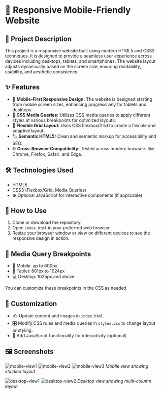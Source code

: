 # 🚀 Responsive Mobile-Friendly Website

## 📖 Project Description
This project is a responsive website built using modern HTML5 and CSS3 techniques. It is designed to provide a seamless user experience across devices including desktops, tablets, and smartphones. The website layout adjusts dynamically based on the screen size, ensuring readability, usability, and aesthetic consistency.

## ✨ Features
- 📱 **Mobile-First Responsive Design:** The website is designed starting from mobile screen sizes, enhancing progressively for tablets and desktops.
- 🎨 **CSS Media Queries:** Utilizes CSS media queries to apply different styles at various breakpoints for optimized layouts.
- 🧩 **Flexible Grid Layout:** Uses CSS Flexbox/Grid to create a flexible and adaptive layout.
- 🏷️ **Semantic HTML5:** Clean and semantic markup for accessibility and SEO.
- 🌐 **Cross-Browser Compatibility:** Tested across modern browsers like Chrome, Firefox, Safari, and Edge.

## 🛠️ Technologies Used
- HTML5
- CSS3 (Flexbox/Grid, Media Queries)
- ⚙️ Optional JavaScript for interactive components (if applicable)

## 🚦 How to Use
1. Clone or download the repository.
2. Open `index.html` in your preferred web browser.
3. Resize your browser window or view on different devices to see the responsive design in action.

## 📏 Media Query Breakpoints
- 📱 Mobile: up to 600px
- 📐 Tablet: 601px to 1024px
- 💻 Desktop: 1025px and above

You can customize these breakpoints in the CSS as needed.

## 🎨 Customization
- ✍️ Update content and images in `index.html`.
- 🎛️ Modify CSS rules and media queries in `styles.css` to change layout or styling.
- 🧩 Add JavaScript functionality for interactivity (optional).

## 🖼️ Screenshots

![mobile-view1](https://github.com/user-attachments/assets/40c22c46-725c-469b-a59e-959da71e56d7)
![mobile-view2](https://github.com/user-attachments/assets/2f321c62-95a6-4897-87cd-fbd4a1f5b788)
![mobile-view3](https://github.com/user-attachments/assets/c062201e-1b51-43d6-b500-a9d482ac8621)
*Mobile view showing stacked layout*

![desktop-view1](https://github.com/user-attachments/assets/5d08358c-ae4c-4667-97c2-fb200ee2614e)
![desktop-view2](https://github.com/user-attachments/assets/746af5c1-fe36-4092-9448-6b53d02a71a8)
*Desktop view showing multi-column layout*
